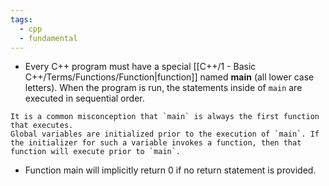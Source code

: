 ```yaml
---
tags:
  - cpp
  - fundamental
---
```


- Every C++ program must have a special [[C++/1 - Basic C++/Terms/Functions/Function|function]] named **main** (all lower case letters). When the program is run, the statements inside of `main` are executed in sequential order.
```ad-note
It is a common misconception that `main` is always the first function that executes.
Global variables are initialized prior to the execution of `main`. If the initializer for such a variable invokes a function, then that function will execute prior to `main`.
```

- Function main will implicitly return 0 if no return statement is provided.